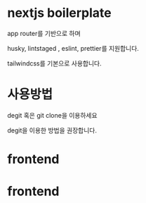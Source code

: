# nextjs boilerplate

app router를 기반으로 하며

husky, lintstaged , eslint, prettier를 지원합니다.

tailwindcss를 기본으로 사용합니다.



# 사용방법

degit 혹은 git clone을 이용하세요

degit을 이용한 방법을 권장합니다.

# frontend
# frontend
